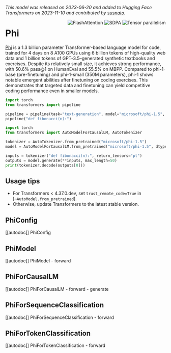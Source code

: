 <!--Copyright 2023 The HuggingFace Team. All rights reserved.

Licensed under the Apache License, Version 2.0 (the "License"); you may not use this file except in compliance with
the License. You may obtain a copy of the License at

http://www.apache.org/licenses/LICENSE-2.0

Unless required by applicable law or agreed to in writing, software distributed under the License is distributed on
an "AS IS" BASIS, WITHOUT WARRANTIES OR CONDITIONS OF ANY KIND, either express or implied. See the License for the
specific language governing permissions and limitations under the License.

⚠️ Note that this file is in Markdown but contain specific syntax for our doc-builder (similar to MDX) that may not be
rendered properly in your Markdown viewer.

-->
*This model was released on 2023-06-20 and added to Hugging Face Transformers on 2023-11-10 and contributed by [susnato](https://huggingface.co/susnato).*

<div style="float: right;">
    <div class="flex flex-wrap space-x-1">
        <img alt="FlashAttention" src="https://img.shields.io/badge/%E2%9A%A1%EF%B8%8E%20FlashAttention-eae0c8?style=flat">
        <img alt="SDPA" src="https://img.shields.io/badge/SDPA-DE3412?style=flat&logo=pytorch&logoColor=white">
        <img alt="Tensor parallelism" src="https://img.shields.io/badge/Tensor%20parallelism-06b6d4?style=flat&logoColor=white">
    </div>
</div>

# Phi

[Phi](https://huggingface.co/papers/2306.11644) is a 1.3 billion parameter Transformer-based language model for code, trained for 4 days on 8 A100 GPUs using 6 billion tokens of high-quality web data and 1 billion tokens of GPT-3.5–generated synthetic textbooks and exercises. Despite its relatively small size, it achieves strong performance, with 50.6% pass@1 on HumanEval and 55.5% on MBPP. Compared to phi-1-base (pre-finetuning) and phi-1-small (350M parameters), phi-1 shows notable emergent abilities after finetuning on coding exercises. This demonstrates that targeted data and finetuning can yield competitive coding performance even in smaller models.

<hfoptions id="usage">
<hfoption id="Pipeline">

```py
import torch
from transformers import pipeline

pipeline = pipeline(task="text-generation", model="microsoft/phi-1.5", dtype="auto",)
pipeline("def fibonacci(n):")
```

</hfoption>
<hfoption id="AutoModel">

```py
import torch
from transformers import AutoModelForCausalLM, AutoTokenizer

tokenizer = AutoTokenizer.from_pretrained("microsoft/phi-1.5")
model = AutoModelForCausalLM.from_pretrained("microsoft/phi-1.5", dtype="auto",)

inputs = tokenizer("def fibonacci(n):", return_tensors="pt")
outputs = model.generate(**inputs, max_length=50)
print(tokenizer.decode(outputs[0]))
```

</hfoption>
</hfoptions>

## Usage tips

- For Transformers < 4.37.0.dev, set `trust_remote_code=True` in [`~AutoModel.from_pretrained`].
- Otherwise, update Transformers to the latest stable version.

## PhiConfig

[[autodoc]] PhiConfig

## PhiModel

[[autodoc]] PhiModel
    - forward

## PhiForCausalLM

[[autodoc]] PhiForCausalLM
    - forward
    - generate

## PhiForSequenceClassification

[[autodoc]] PhiForSequenceClassification
    - forward

## PhiForTokenClassification

[[autodoc]] PhiForTokenClassification
    - forward

